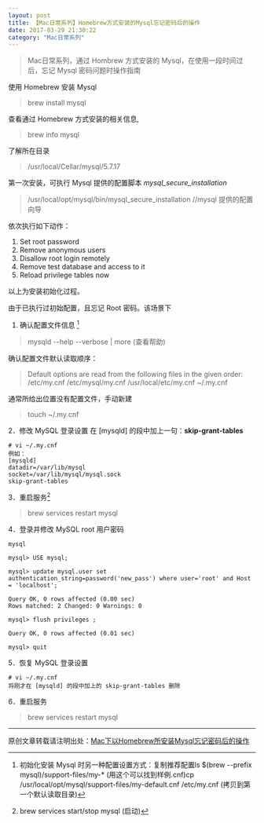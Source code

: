 ```yaml
---
layout: post
title: 【Mac日常系列】Homebrew方式安装的Mysql忘记密码后的操作
date: 2017-03-29 21:30:22
category: "Mac日常系列"
---
```


> Mac日常系列，通过 Hombrew 方式安装的 Mysql，在使用一段时间过后，忘记 Mysql 密码问题时操作指南

使用 Homebrew 安装 Mysql 

> brew install mysql

查看通过 Homebrew 方式安装的相关信息,

> brew info mysql 

了解所在目录

>/usr/local/Cellar/mysql/5.7.17

第一次安装，可执行 Mysql 提供的配置脚本 *mysql_secure_installation*

>/usr/local/opt/mysql/bin/mysql_secure_installation //mysql 提供的配置向导

依次执行如下动作：

1. Set root password
2. Remove anonymous users
3. Disallow root login remotely
4. Remove test database and access to it
5. Reload privilege tables now

以上为安装初始化过程。

由于已执行过初始配置，且忘记 Root 密码。该场景下

1. 确认配置文件信息 [^one]

> mysqld --help --verbose \| more (查看帮助)

确认配置文件默认读取顺序：

> Default options are read from the following files in the given order: /etc/my.cnf /etc/mysql/my.cnf /usr/local/etc/my.cnf ~/.my.cnf

通常所给出位置没有配置文件，手动新建

>touch ~/.my.cnf
 

2．修改 MySQL 登录设置
在 [mysqld] 的段中加上一句：**skip-grant-tables**

```
# vi ~/.my.cnf 
例如： 
[mysqld] 
datadir=/var/lib/mysql 
socket=/var/lib/mysql/mysql.sock 
skip-grant-tables 
```

3．重启服务[^two]

> brew services restart mysql 

4．登录并修改 MySQL root 用户密码 


```
mysql

mysql> USE mysql; 

mysql> update mysql.user set authentication_string=password('new_pass') where user='root' and Host = 'localhost'; 

Query OK, 0 rows affected (0.00 sec) 
Rows matched: 2 Changed: 0 Warnings: 0 

mysql> flush privileges ; 

Query OK, 0 rows affected (0.01 sec) 

mysql> quit

```

5．恢复 MySQL 登录设置

```
# vi ~/.my.cnf 
将刚才在 [mysqld] 的段中加上的 skip-grant-tables 删除 
```

6．重启服务

> brew services restart mysql



[^one]:初始化安装 Mysql 时另一种配置设置方式：复制推荐配置ls $(brew --prefix mysql)/support-files/my-* (用这个可以找到样例.cnf)cp /usr/local/opt/mysql/support-files/my-default.cnf /etc/my.cnf (拷贝到第一个默认读取目录)

[^two]: brew services start/stop mysql (启动)

------

原创文章转载请注明出处：[Mac下以Homebrew所安装Mysql忘记密码后的操作](https://unclethree.github.io/mac日常系列/2017/03/29/mac-map-for-lose-mysql-pwd.html)
